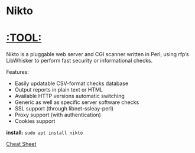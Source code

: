 # Nikto

# [:TOOL:](https://www.kali.org/tools/nikto/)

Nikto is a pluggable web server and CGI scanner written in Perl, using rfp’s LibWhisker to perform fast security or informational checks.

Features:

- Easily updatable CSV-format checks database
- Output reports in plain text or HTML
- Available HTTP versions automatic switching
- Generic as well as specific server software checks
- SSL support (through libnet-ssleay-perl)
- Proxy support (with authentication)
- Cookies support

**install:** `sudo apt install nikto`

[Cheat Sheet](../../Cheat_sheets/Nikto.md)